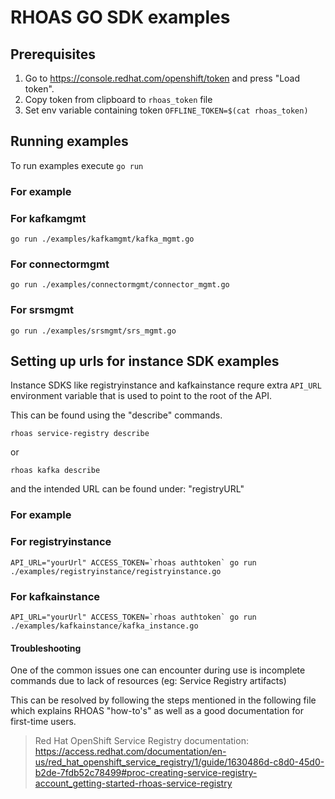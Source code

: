 # RHOAS GO SDK examples

## Prerequisites

1. Go to  <https://console.redhat.com/openshift/token> and press "Load token".
2. Copy token from clipboard to `rhoas_token` file
3. Set env variable containing token `OFFLINE_TOKEN=$(cat rhoas_token)`

## Running examples

To run examples execute `go run`

### For example

### For kafkamgmt

```shell
go run ./examples/kafkamgmt/kafka_mgmt.go
```

### For connectormgmt

```shell
go run ./examples/connectormgmt/connector_mgmt.go
```

### For srsmgmt

```shell
go run ./examples/srsmgmt/srs_mgmt.go
```

## Setting up urls for instance SDK examples

Instance SDKS like registryinstance and kafkainstance requre extra `API_URL` environment variable that is used to point to the root of the API.

This can be found using the "describe" commands.

```shell
rhoas service-registry describe
```

or

```shell
rhoas kafka describe
```

and the intended URL can be found under: "registryURL"

### For example

### For registryinstance

```shell
API_URL="yourUrl" ACCESS_TOKEN=`rhoas authtoken` go run ./examples/registryinstance/registryinstance.go
```

### For kafkainstance

```shell
API_URL="yourUrl" ACCESS_TOKEN=`rhoas authtoken` go run ./examples/kafkainstance/kafka_instance.go
```

#### Troubleshooting

One of the common issues one can encounter during use is incomplete commands due to lack of resources (eg: Service Registry artifacts)

This can be resolved by following the steps mentioned in the following file which explains RHOAS "how-to's" as well as a good documentation for first-time users.

>Red Hat OpenShift Service Registry documentation:
<https://access.redhat.com/documentation/en-us/red_hat_openshift_service_registry/1/guide/1630486d-c8d0-45d0-b2de-7fdb52c78499#proc-creating-service-registry-account_getting-started-rhoas-service-registry>
